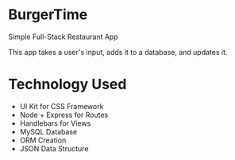 # BurgerTime
Simple Full-Stack Restaurant App

This app takes a user's input, adds it to a database, and updates it.

<h1>Technology Used</h1>
<ul>
<li>UI Kit for CSS Framework</li>
<li>Node + Express for Routes</li>
<li>Handlebars for Views</li>
<li>MySQL Database</li>
<li>ORM Creation</li>
<li>JSON Data Structure</li>
</ul>
